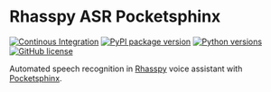 # Rhasspy ASR Pocketsphinx

[![Continous Integration](https://github.com/rhasspy/rhasspy-asr-pocketsphinx/workflows/Tests/badge.svg)](https://github.com/rhasspy/rhasspy-asr-pocketsphinx/actions)
[![PyPI package version](https://img.shields.io/pypi/v/rhasspy-asr-pocketsphinx.svg)](https://pypi.org/project/rhasspy-asr-pocketsphinx)
[![Python versions](https://img.shields.io/pypi/pyversions/rhasspy-asr-pocketsphinx.svg)](https://www.python.org)
[![GitHub license](https://img.shields.io/github/license/rhasspy/rhasspy-asr-pocketsphinx.svg)](https://github.com/rhasspy/rhasspy-asr-pocketsphinx/blob/master/LICENSE)

Automated speech recognition in [Rhasspy](https://github.com/synesthesiam/rhasspy) voice assistant with [Pocketsphinx](https://github.com/cmusphinx/pocketsphinx).
